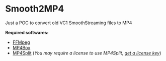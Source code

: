 # Smooth2MP4
Just a POC to convert old VC1 SmoothStreaming files to MP4

**Required softwares:**
- [FFMpeg](https://www.ffmpeg.org)
- [MP4Box](https://gpac.wp.mines-telecom.fr/mp4box/)
- [MP4Split](http://docs.unified-streaming.com/installation/mp4split.html) (*You may require a license to use MP4Split, [get a license key](http://docs.unified-streaming.com/installation/license.html)*)